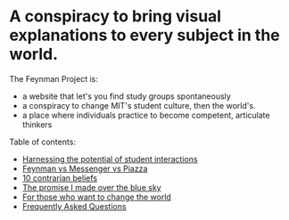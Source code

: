 # A conspiracy to bring visual explanations to every subject in the world.  

The Feynman Project is:
  - a website that let's you find study groups spontaneously
  - a conspiracy to change MIT's student culture, then the world's. 
  - a place where individuals practice to become competent, articulate thinkers  

Table of contents:
  - [Harnessing the potential of student interactions](./doc/harness_potential.md)
  - [Feynman vs Messenger vs Piazza](./doc/facebook_piazza.md) 
  - [10 contrarian beliefs](./doc/contrarian_beliefs.md)
  - [The promise I made over the blue sky](./doc/my_promise.md)
  - [For those who want to change the world](CONTRIBUTING.md)
  - [Frequently Asked Questions](FAQ.md)
